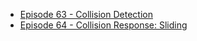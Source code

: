 * [Episode 63 - Collision Detection](https://youtu.be/xinFrIcQWVg?list=PLlrATfBNZ98eOOCk2fOFg7Qg5yoQfFAdf)
* [Episode 64 - Collision Response: Sliding](https://youtu.be/CNQ56m30hms?list=PLlrATfBNZ98eOOCk2fOFg7Qg5yoQfFAdf)